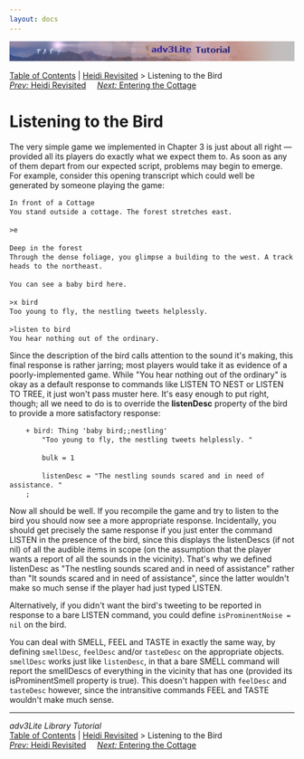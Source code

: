 ```yaml
---
layout: docs
---
```

<div class="topbar">

<img src="topbar.jpg" data-border="0" />

</div>

<div class="nav">

<a href="toc.html" class="nav">Table of Contents</a> \|
<a href="revisit.html" class="nav">Heidi Revisited</a> \> Listening to
the Bird  
<span class="navnp"><a href="revisit.html" class="nav"><em>Prev:</em> Heidi Revisited</a>
    <a href="cottage.html" class="nav"><em>Next:</em> Entering the
Cottage</a>     </span>

</div>

<div class="main">

# Listening to the Bird

The very simple game we implemented in Chapter 3 is just about all right
— provided all its players do exactly what we expect them to. As soon as
any of them depart from our expected script, problems may begin to
emerge. For example, consider this opening transcript which could well
be generated by someone playing the game:

<div class="cmdline">

    In front of a Cottage
    You stand outside a cottage. The forest stretches east. 

    >e

    Deep in the forest
    Through the dense foliage, you glimpse a building to the west. A track heads to the northeast. 

    You can see a baby bird here.

    >x bird
    Too young to fly, the nestling tweets helplessly. 

    >listen to bird
    You hear nothing out of the ordinary.

</div>

Since the description of the bird calls attention to the sound it's
making, this final response is rather jarring; most players would take
it as evidence of a poorly-implemented game. While "You hear nothing out
of the ordinary" is okay as a default response to commands like LISTEN
TO NEST or LISTEN TO TREE, it just won't pass muster here. It's easy
enough to put right, though; all we need to do is to override the
**listenDesc** property of the bird to provide a more satisfactory
response:

```
    + bird: Thing 'baby bird;;nestling'
        "Too young to fly, the nestling tweets helplessly. "
           
        bulk = 1
        
        listenDesc = "The nestling sounds scared and in need of assistance. "
    ;
```

Now all should be well. If you recompile the game and try to listen to
the bird you should now see a more appropriate response. Incidentally,
you should get precisely the same response if you just enter the command
LISTEN in the presence of the bird, since this displays the listenDescs
(if not nil) of all the audible items in scope (on the assumption that
the player wants a report of all the sounds in the vicinity). That's why
we defined listenDesc as "The nestling sounds scared and in need of
assistance" rather than "It sounds scared and in need of assistance",
since the latter wouldn't make so much sense if the player had just
typed LISTEN.

Alternatively, if you didn't want the bird's tweeting to be reported in
response to a bare LISTEN command, you could define
`isProminentNoise = nil` on the bird.

You can deal with SMELL, FEEL and TASTE in exactly the same way, by
defining `smellDesc`,
`feelDesc` and/or
`tasteDesc` on the appropriate objects.
`smellDesc` works just like
`listenDesc`, in that a bare SMELL command will
report the smellDescs of everything in the vicinity that has one
(provided its isProminentSmell property is true). This doesn't happen
with `feelDesc` and
`tasteDesc` however, since the intransitive
commands FEEL and TASTE wouldn't make much sense.

</div>

------------------------------------------------------------------------

<div class="navb">

*adv3Lite Library Tutorial*  
<a href="toc.html" class="nav">Table of Contents</a> \|
<a href="revisit.html" class="nav">Heidi Revisited</a> \> Listening to
the Bird  
<span class="navnp"><a href="revisit.html" class="nav"><em>Prev:</em> Heidi Revisited</a>
    <a href="cottage.html" class="nav"><em>Next:</em> Entering the
Cottage</a>     </span>

</div>
